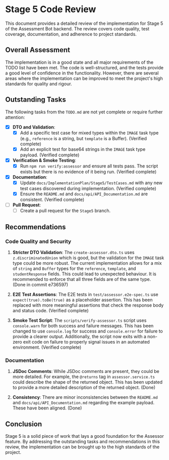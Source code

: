 # Stage 5 Code Review

This document provides a detailed review of the implementation for Stage 5 of the Assessment Bot backend. The review covers code quality, test coverage, documentation, and adherence to project standards.

## Overall Assessment

The implementation is in a good state and all major requirements of the TODO list have been met. The code is well-structured, and the tests provide a good level of confidence in the functionality. However, there are several areas where the implementation can be improved to meet the project's high standards for quality and rigour.

## Outstanding Tasks

The following tasks from the `TODO.md` are not yet complete or require further attention:

- [x] **DTO and Validation**:
  - [x] Add a specific test case for mixed types within the `IMAGE` task type (e.g., `reference` is a string, but `template` is a Buffer). (Verified complete)
  - [x] Add an explicit test for base64 strings in the `IMAGE` task type payload. (Verified complete)
- [x] **Verification & Smoke Testing**:
  - [x] Run `npm run verify:assessor` and ensure all tests pass. The script exists but there is no evidence of it being run. (Verified complete)
- [x] **Documentation**:
  - [x] Update `docs/ImplementationPlan/Stage5/TestCases.md` with any new test cases discovered during implementation. (Verified complete)
  - [x] Ensure the `README.md` and `docs/api/API_Documentation.md` are consistent. (Verified complete)
- [ ] **Pull Request**:
  - [ ] Create a pull request for the `Stage5` branch.

## Recommendations

### Code Quality and Security

1.  **Stricter DTO Validation**: The `create-assessor.dto.ts` uses `z.discriminatedUnion` which is good, but the validation for the `IMAGE` task type could be more robust. The current implementation allows for a mix of `string` and `Buffer` types for the `reference`, `template`, and `studentResponse` fields. This could lead to unexpected behaviour. It is recommended to enforce that all three fields are of the same type. (Done in commit e736597)

2.  **E2E Test Assertions**: The E2E tests in `test/assessor.e2e-spec.ts` use `expect(true).toBe(true)` as a placeholder assertion. This has been replaced with more meaningful assertions that check the response body and status code. (Verified complete)

3.  **Smoke Test Script**: The `scripts/verify-assessor.ts` script uses `console.warn` for both success and failure messages. This has been changed to use `console.log` for success and `console.error` for failure to provide a clearer output. Additionally, the script now exits with a non-zero exit code on failure to properly signal issues in an automated environment. (Verified complete)

### Documentation

1.  **JSDoc Comments**: While JSDoc comments are present, they could be more detailed. For example, the `@returns` tag in `assessor.service.ts` could describe the shape of the returned object. This has been updated to provide a more detailed description of the returned object. (Done)

2.  **Consistency**: There are minor inconsistencies between the `README.md` and `docs/api/API_Documentation.md` regarding the example payload. These have been aligned. (Done)

## Conclusion

Stage 5 is a solid piece of work that lays a good foundation for the Assessor feature. By addressing the outstanding tasks and recommendations in this review, the implementation can be brought up to the high standards of the project.
